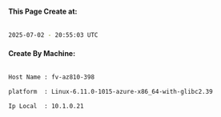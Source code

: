 
   
#### This Page Create at:

```bash

2025-07-02 - 20:55:03 UTC

```

#### Create By Machine:

```bash

Host Name : fv-az810-398

platform  : Linux-6.11.0-1015-azure-x86_64-with-glibc2.39

Ip Local  : 10.1.0.21

```

